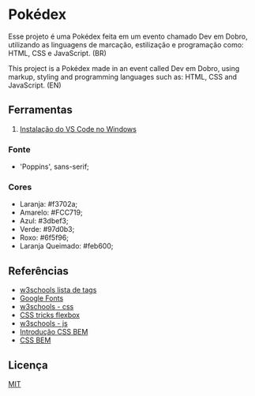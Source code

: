 # Pokédex

Esse projeto é uma Pokédex feita em um evento chamado Dev em Dobro, utilizando as linguagens de marcação, estilização e programação como: HTML, CSS e JavaScript. (BR)

This project is a Pokédex made in an event called Dev em Dobro, using markup, styling and programming languages such as: HTML, CSS and JavaScript. (EN)

## Ferramentas

1. [Instalação do VS Code no Windows](https://kenzie.com.br/blog/instalacao-vs-code-windows/)

### Fonte

- 'Poppins', sans-serif;

### Cores

- Laranja: #f3702a;
- Amarelo: #FCC719;
- Azul: #3dbef3;
- Verde: #97d0b3;
- Roxo: #6f5f96;
- Laranja Queimado: #feb600;

## Referências
- [w3schools lista de tags](https://www.w3schools.com/tags/default.asp)
- [Google Fonts](https://fonts.google.com/)
- [w3schools - css](https://www.w3schools.com/css/)
- [CSS tricks flexbox](https://css-tricks.com/snippets/css/a-guide-to-flexbox/)
- [w3schools - js](https://www.w3schools.com/js/default.asp)
- [Introdução CSS BEM](http://getbem.com/introduction/)
- [CSS BEM](http://getbem.com/naming/)

## Licença

[MIT](https://choosealicense.com/licenses/mit/)

